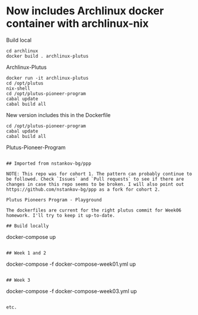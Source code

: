 # Now includes Archlinux docker container with archlinux-nix

Build local
```
cd archlinux
docker build . archlinux-plutus
```

Archlinux-Plutus
```
docker run -it archlinux-plutus
cd /opt/plutus
nix-shell
cd /opt/plutus-pioneer-program
cabal update
cabal build all
```

New version includes this in the Dockerfile
```
cd /opt/plutus-pioneer-program
cabal update
cabal build all
```



Plutus-Pioneer-Program
```

## Imported from nstankov-bg/ppp 

NOTE: This repo was for cohort 1. The pattern can probably continue to be followed. Check `Issues` and `Pull requests` to see if there are changes in case this repo seems to be broken. I will also point out https://github.com/nstankov-bg/ppp as a fork for cohort 2.

Plutus Pioneers Program - Playground

The dockerfiles are current for the right plutus commit for Week06 homework. I'll try to keep it up-to-date.

## Build locally

```
docker-compose up
```

## Week 1 and 2

```
docker-compose -f docker-compose-week01.yml up
```

## Week 3

```
docker-compose -f docker-compose-week03.yml up
```

etc.
